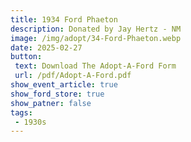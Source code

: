 ```yaml
---
title: 1934 Ford Phaeton
description: Donated by Jay Hertz - NM
image: /img/adopt/34-Ford-Phaeton.webp
date: 2025-02-27
button: 
 text: Download The Adopt-A-Ford Form
 url: /pdf/Adopt-A-Ford.pdf
show_event_article: true
show_ford_store: true
show_patner: false
tags: 
 - 1930s
---
```


